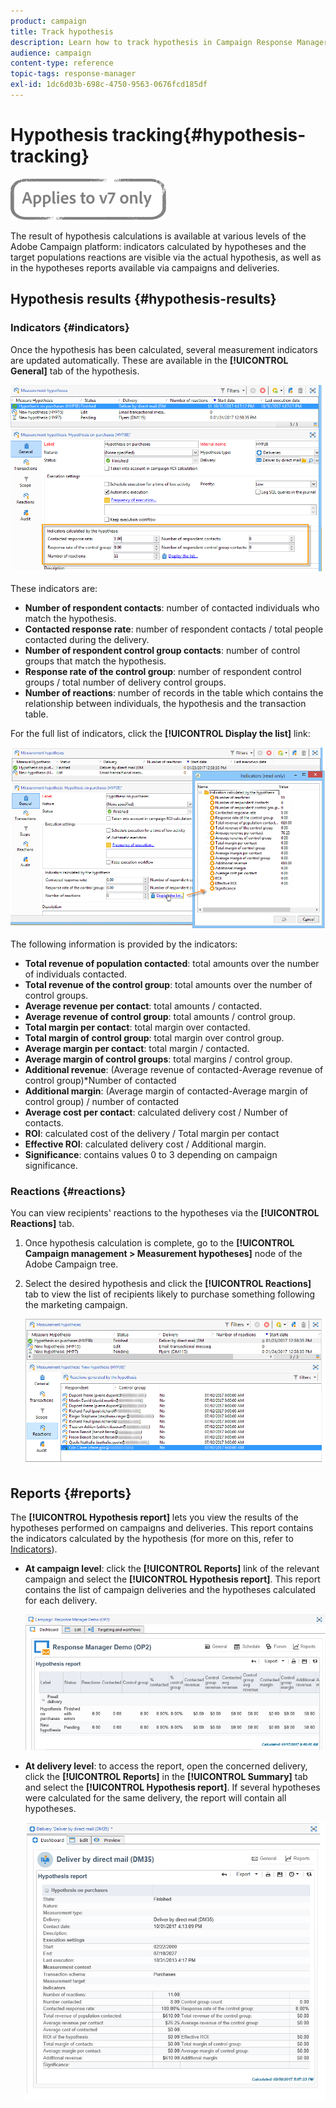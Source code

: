 ```yaml
---
product: campaign
title: Track hypothesis
description: Learn how to track hypothesis in Campaign Response Manager
audience: campaign
content-type: reference
topic-tags: response-manager
exl-id: 1dc6d03b-698c-4750-9563-0676fcd185df
---
```

# Hypothesis tracking{#hypothesis-tracking}

![](../../assets/v7-only.svg)

The result of hypothesis calculations is available at various levels of the Adobe Campaign platform: indicators calculated by hypotheses and the target populations reactions are visible via the actual hypothesis, as well as in the hypotheses reports available via campaigns and deliveries.

## Hypothesis results {#hypothesis-results}

### Indicators {#indicators}

Once the hypothesis has been calculated, several measurement indicators are updated automatically. These are available in the **[!UICONTROL General]** tab of the hypothesis.

![](assets/response_hypothesis_delivery_example_010.png)

These indicators are:

* **Number of respondent contacts**: number of contacted individuals who match the hypothesis.
* **Contacted response rate**: number of respondent contacts / total people contacted during the delivery.
* **Number of respondent control group contacts**: number of control groups that match the hypothesis.
* **Response rate of the control group**: number of respondent control groups / total number of delivery control groups.
* **Number of reactions**: number of records in the table which contains the relationship between individuals, the hypothesis and the transaction table.

For the full list of indicators, click the **[!UICONTROL Display the list]** link:

![](assets/response_hypothesis_indicators_002.png)

The following information is provided by the indicators:

* **Total revenue of population contacted**: total amounts over the number of individuals contacted.
* **Total revenue of the control group**: total amounts over the number of control groups.
* **Average revenue per contact**: total amounts / contacted.
* **Average revenue of control group**: total amounts / control group.
* **Total margin per contact**: total margin over contacted.
* **Total margin of control group**: total margin over control group.
* **Average margin per contact**: total margin / contacted.
* **Average margin of control groups**: total margins / control group.
* **Additional revenue**: (Average revenue of contacted-Average revenue of control group)&#42;Number of contacted
* **Additional margin**: (Average margin of contacted-Average margin of control group) / number of contacted
* **Average cost per contact**: calculated delivery cost / Number of contacts.
* **ROI**: calculated cost of the delivery / Total margin per contact
* **Effective ROI**: calculated delivery cost / Additional margin.
* **Significance**: contains values 0 to 3 depending on campaign significance.

### Reactions {#reactions}

You can view recipients' reactions to the hypotheses via the **[!UICONTROL Reactions]** tab.

1. Once hypothesis calculation is complete, go to the **[!UICONTROL Campaign management > Measurement hypotheses]** node of the Adobe Campaign tree.
1. Select the desired hypothesis and click the **[!UICONTROL Reactions]** tab to view the list of recipients likely to purchase something following the marketing campaign.

   ![](assets/response_hypothesis_reactions_001.png)

## Reports {#reports}

The **[!UICONTROL Hypothesis report]** lets you view the results of the hypotheses performed on campaigns and deliveries. This report contains the indicators calculated by the hypothesis (for more on this, refer to [Indicators](#indicators)).

* **At campaign level**: click the **[!UICONTROL Reports]** link of the relevant campaign and select the **[!UICONTROL Hypothesis report]**. This report contains the list of campaign deliveries and the hypotheses calculated for each delivery.

  ![](assets/response_hypothesis_campaign_report_001.png)

* **At delivery level**: to access the report, open the concerned delivery, click the **[!UICONTROL Reports]** in the **[!UICONTROL Summary]** tab and select the **[!UICONTROL Hypothesis report]**. If several hypotheses were calculated for the same delivery, the report will contain all hypotheses.

  ![](assets/response_hypothesis_delivery_report_001.png)
